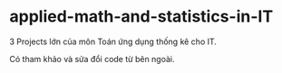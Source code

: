 # applied-math-and-statistics-in-IT
3 Projects lớn của môn Toán ứng dụng thống kê cho IT.

Có tham khảo và sửa đổi code từ bên ngoài.
